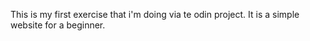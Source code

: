 This is my first exercise that i'm doing via te odin project.
It is a simple website for a beginner.
